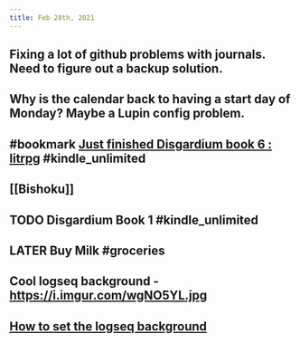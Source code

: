 ```yaml
---
title: Feb 28th, 2021
---
```


## Fixing a lot of github problems with journals. Need to figure out a backup solution.
## Why is the calendar back to having a start day of Monday?  Maybe a Lupin config problem.
## #bookmark [Just finished Disgardium book 6 : litrpg](https://reddit.com/r/litrpg/comments/lud2c7/just_finished_disgardium_book_6/) #kindle_unlimited
## [[Bishoku]]
## TODO Disgardium Book 1 #kindle_unlimited
## LATER Buy Milk #groceries
## Cool logseq background - https://i.imgur.com/wgNO5YL.jpg
## [How to set the logseq background](https://discord.com/channels/725182569297215569/756886540038438992/815656628875296772)
